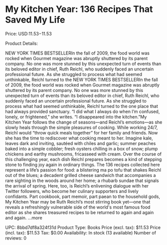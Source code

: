 # My Kitchen Year: 136 Recipes That Saved My Life

Price: USD:$11.53-$11.53

Product Details:

NEW YORK TIMES BESTSELLERIn the fall of 2009, the food world was rocked when Gourmet magazine was abruptly shuttered by its parent company. No one was more stunned by this unexpected turn of events than its beloved editor in chief, Ruth Reichl, who suddenly faced an uncertain professional future. As she struggled to process what had seemed unthinkable, Reichl turned to the NEW YORK TIMES BESTSELLERIn the fall of 2009, the food world was rocked when Gourmet magazine was abruptly shuttered by its parent company. No one was more stunned by this unexpected turn of events than its beloved editor in chief, Ruth Reichl, who suddenly faced an uncertain professional future. As she struggled to process what had seemed unthinkable, Reichl turned to the one place that had always provided sanctuary. “I did what I always do when I’m confused, lonely, or frightened,” she writes. “I disappeared into the kitchen.”My Kitchen Year follows the change of seasons—and Reichl’s emotions—as she slowly heals through the simple pleasures of cooking. While working 24/7, Reichl would “throw quick meals together” for her family and friends. Now she has the time to rediscover what cooking meant to her. Imagine kale, leaves dark and inviting, sautéed with chiles and garlic; summer peaches baked into a simple cobbler; fresh oysters chilling in a box of snow; plump chickens and earthy mushrooms, fricasseed with cream. Over the course of this challenging year, each dish Reichl prepares becomes a kind of stepping stone to finding joy again in ordinary things. The 136 recipes collected here represent a life’s passion for food: a blistering ma po tofu that shakes Reichl out of the blues; a decadent grilled cheese sandwich that accompanies a rare sighting in the woods around her home; a rhubarb sundae that signals the arrival of spring. Here, too, is Reichl’s enlivening dialogue with her Twitter followers, who become her culinary supporters and lively confidants. Part cookbook, part memoir, part paean to the household gods, My Kitchen Year may be Ruth Reichl’s most stirring book yet—one that reveals a refreshingly vulnerable side of the world's most famous food editor as she shares treasured recipes to be returned to again and again and again. ...more

UPC: 8bbd7df8a324f31d
Product Type: Books
Price (excl. tax): $11.53
Price (incl. tax): $11.53
Tax: $0.00
Availability: In stock (13 available)
Number of reviews: 0